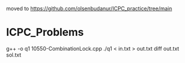 moved to https://github.com/olsenbudanur/ICPC_practice/tree/main


# ICPC_Problems

g++ -o q1 10550-CombinationLock.cpp
./q1 < in.txt > out.txt
diff out.txt sol.txt
